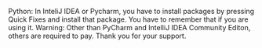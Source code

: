 Python:
In InteliJ IDEA or Pycharm, you have to install
packages by pressing Quick Fixes and install that package. You have to remember that
if you are using it. Warning: Other than PyCharm and 
IntelliJ IDEA Community Editon, others are required to pay. 
Thank you for your support. 